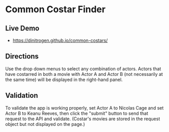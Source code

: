 # Common Costar Finder

## Live Demo
- https://dinitrogen.github.io/common-costars/

## Directions
Use the drop down menus to select any combination of actors. Actors that have costarred in both a movie with Actor A and Actor B (not necessarily at the same time) will be displayed in the right-hand panel.

## Validation
To validate the app is working properly, set Actor A to Nicolas Cage and set Actor B to Keanu Reeves, then click the "submit" button to send that request to the API and validate. (Costar's movies are stored in the request object but not displayed on the page.)

